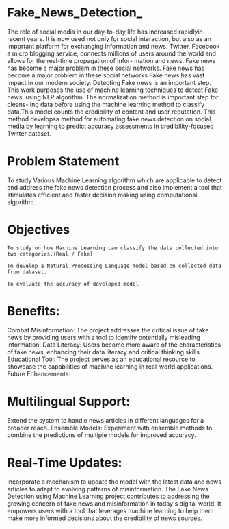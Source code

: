 # Fake_News_Detection_
The role of social media in our day-to-day life has increased rapidlyin recent years. It is now
used not only for social interaction, but also as an important platform for exchanging
information and news. Twitter, Facebook a micro blogging service, connects millions of users
around the world and allows for the real-time propagation of infor- mation and news. Fake
news has become a major problem in these social networks. Fake news has become a major
problem in these social networks Fake news has vast impact in our modern society. Detecting
Fake news is an important step. This work purposes the use of machine learning techniques
to detect Fake news, using NLP algorithm. The normalization method is important step for
cleans- ing data before using the machine learning method to classify data.This model counts
the credibility of content and user reputation. This method developsa method for
automating fake news detection on social media by learning to predict accuracy assessments
in credibility-focused Twitter dataset.


# Problem Statement

To study Various Machine Learning algorithm which are applicable to detect and address the  fake news detection process and also implement a tool that stimulates efficient and faster decision making using computational algorithm.

# Objectives

    To study on how Machine Learning can classify the data collected into two categories.(Real / Fake)
 
    To develop a Natural Processing Language model based on collected data from dataset.  

    To evaluate the accuracy of developed model

# Benefits:

Combat Misinformation: The project addresses the critical issue of fake news by providing users with a tool to identify potentially misleading information.
Data Literacy: Users become more aware of the characteristics of fake news, enhancing their data literacy and critical thinking skills.
Educational Tool: The project serves as an educational resource to showcase the capabilities of machine learning in real-world applications.
Future Enhancements:

# Multilingual Support:

Extend the system to handle news articles in different languages for a broader reach.
Ensemble Models: Experiment with ensemble methods to combine the predictions of multiple models for improved accuracy.
# Real-Time Updates: 
Incorporate a mechanism to update the model with the latest data and news articles to adapt to evolving patterns of misinformation.
The Fake News Detection using Machine Learning project contributes to addressing the growing concern of fake news and misinformation in today's digital world. It empowers users with a tool that leverages machine learning to help them make more informed decisions about the credibility of news sources.


